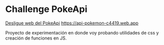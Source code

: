 # Challenge PokeApi

[Desligue web del PokeApi](https://api-pokemon-blush.vercel.app/)
<https://api-pokemon-c4419.web.app>

Proyecto de experimentación en donde voy probando utilidades de css y creación de funciones en JS.

